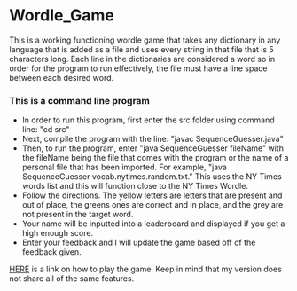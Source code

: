 # Wordle_Game
This is a working functioning wordle game that takes any dictionary in any language that is added as a file and uses every string in that file that is 5 characters long.
Each line in the dictionaries are considered a word so in order for the program to run effectively, the file must have a line space between each desired word.  
  
### This is a command line program  
- In order to run this program, first enter the src folder using command line: "cd src"  
- Next, compile the program with the line: "javac SequenceGuesser.java"
- Then, to run the program, enter "java SequenceGuesser fileName" with the fileName being the file that comes with the program or the name of a personal file that has been imported.
For example, "java SequenceGuesser vocab.nytimes.random.txt." This uses the NY Times words list and this will function close to the NY Times Wordle.
- Follow the directions. The yellow letters are letters that are present and out of place, the greens ones are correct and in place, and the grey are not present in the target word.
- Your name will be inputted into a leaderboard and displayed if you get a high enough score.
- Enter your feedback and I will update the game based off of the feedback given.

[HERE](https://www.nytimes.com/2023/08/01/crosswords/how-to-talk-about-wordle.html) is a link on how to play the game. Keep in mind that my version does not share all of the same features.

